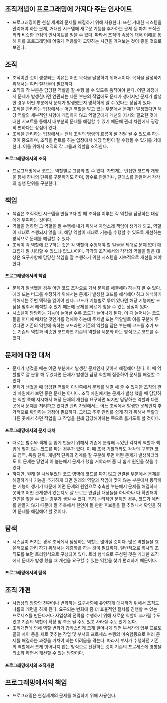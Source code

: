 ## 조직개념이 프로그래밍에 가져다 주는 인사이트
- 프로그래밍이란 현실 세계의 문제를 해결하기 위해 사용한다. 또한 거대한 시스템을 관리해야 하는 문제, 거대한 시스템에 새로운 기능을 추가하는 문제 등 마치 조직관리와 비슷한 관점의 인사이트를 얻을 수 있다. 따라서 조직의 속성에 대해 이해를 통해 이를 프로그래밍에 어떻게 적용할지 고민하는 시간을 가져보는 것이 좋을 것으로 보인다.

## 조직
- 조직이란 것이 생성되는 이유는 어떤 목적을 달성하기 위해서이다. 목적을 달성하기 위해서는 여러 절차들이 필요하다.
- 조직의 각 부분은 담당한 역할을 잘 수행 할 수 있도록 움직여야 한다. 어떤 과정에서 문제가 발생한다면 연관되는 다른 부분의 작업에도 문제가 생기지만 문제가 발생한 경우 어떤 부분에서 문제가 발생했는지 명확하게 알 수 있다는 장점이 있다.
- 조직을 관리하는 입장에서는 어떤 역할을 맡고 있는 부분에서 문제가 발생했다면 해당 역할의 세부적인 사항에 개입하지 않고 역할군에게 개선의 지시와 필요한 것에 대한 서포트를 통해서 대부분의 문제를 해결할 수 있기 때문에 관리 차원에서 굉장히 편하다는 장점이 있다.
- 조직을 관리하는 입장에서는 전체 조직의 명령의 흐름이 잘 전달 될 수 있도록 하는 것이 중요하며, 조직을 컨트롤 하는 입장에서 해당 명령이 잘 수행될 수 있기를 기대한다. 이를 위해서 조직의 각 그룹과 역할을 조직한다.

#### 프로그래밍에서의 조직
- 프로그래밍에서 코드는 역할별로 그룹화 할 수 있다. 가볍게는 인접한 코드와 개행을 통해 하나의 단위를 구분하기도 하며, 함수로 만들거나, 클래스를 만들어서 각각의 실행 단위를 구분한다.

## 책임
- 책임은 조직적인 시스템을 만들고자 할 때 조직을 이루는 각 역할을 담당하는 대상에게 부여하는 것이다.
- 역할을 정하면 그 역할을 잘 수행해 내기 위해서 자연스레 책임이 생기게 되고, 역할이 제대로 수행되지 않을 때, 해당 역할이 제대로 기능을 수행할 수 있도록 개선하는 방식으로 문제를 해결할 수 있다.
- 조직이 각 역할에 요구하는 것은 각 역할이 수행해야 할 일들을 제대로 문제 없이 매끄럽게 잘 처리할 수 있느냐 없느냐이다. 각각의 조직에서의 각각의 역할을 맡은 대상은 요구사항에 담당한 책임을 잘 수행하기 위한 시스템을 지속적으로 개선을 해야 한다.

#### 프로그래밍에서의 책임
- 문제가 발생했을 경우 어떤 코드 조각으로 가서 문제를 해결해야 하는지 알 수 있다. 에러 또는 버그를 수정하기 위해서는 문제가 발생한 코드를 해석해야 하고 해석하기 위해서는 주변 맥락을 읽어야 한다. 코드가 기능별로 묶여 있다면 해당 기능에만 초점을 맞춰서 해석할 수 있기 때문에 문제를 빠르게 찾을 수 있는 장점이 있다.
- 시스템이 담당하는 기능이 늘어날 수록 코드가 늘어나게 된다. 이 때 늘어나는 코드들을 어디에 배치할 것인가를 정해야 하는데 주제별 또는 역할별로 이를 구분해 두었다면 기존의 역할에 속하는 코드라면 기존의 역할을 담은 부분에 코드를 추가 또는 기존의 역할과 비슷한 코드라면 기존의 역할을 세분화 하는 방식으로 코드를 수 있다.

## 문제에 대한 대처
- 문제가 생겼을 때는 어떤 부분에서 발생한 문제인지 찾아서 해결해야 한다. 이 때 역할별로 잘 분류 해 두었다면 문제가 발생한 담당 역할에 집중하여 문제를 해결할 수 있다.
- 문제가 생겼을 때 담당한 역할이 아닌쪽에서 문제를 해결 해 줄 수 있지만 조직의 관리 차원에서 보면 좋은 문제는 아니다. 조직 차원에서는 문제가 발생 했을 때 담당하는 역할 쪽에 지시해서 해당 문제의 개선을 요구하면 되지만 담당하는 역할과 다른 곳에서 문제를 처리하고 있다면 관리 차원에서는 어느 조직에서 발생한 문제인지 추가적으로 확인하는 과정이 필요하다. 그리고 추후 관리를 쉽게 하기 위해서 역할과 다른 곳에서 하던 작업을 그 작업을 원래 담당해야하는 쪽으로 옮기도록 할 것이다.

#### 프로그래밍에서의 문제 대처
- 때로는 함수와 객체 등 쉽게 만들기 위해서 기존에 분류해 두었던 각자의 역할과 책임에 맞지 않는 코드를 짜는 경우가 있다. 이 때 조금 귀찮더라도 각각의 구분한 코드 영역, 묶음 단위, 개념적 단위의 경계를 잘 구분해 두면 어떤 문제가 발생하더라도 이 문제는 당연히 이 붑분에서 문제가 했을 거야라며 좀 더 쉽게 원인을 찾을 수 있다.
- 하지만, 원래 잘 나눠두었던 코드 영역에 코드를 짜지 않고 연결된 부분에서 문제를 해결하거나 기능을 추가하게 되면 원래의 역할과 책임에 맞지 않는 부분에서 동작하는 기능이 생기기 때문에 어떤 문제의 원인으로 추측한 부분에서 문제를 해결하지 못하고 어떤 관계성이 있는지도 잘 모르는 연결된 대상들을 하나하나 다 확인해야 원인을 찾을 수 있는 경우가 생길 수 있다. 특히 논리적인 문제인 경우, 코드가 에러를 만들지 않기 때문에 잘 추측해서 원인이 될 만한 후보들을 잘 추려내서 확인을 하여 문제를 해결해야 할 것이다.

## 탐색
- 시스템이 커지는 경우 조직에서 담당하는 역할도 많아질 것이다. 많은 역할들을 효율적으로 관리 하기 위해서는 계층화를 하는 것이 필요하다. 일반적으로 회사의 조직도를 보면 트리형식으로 구성되어 있다. 트리 형식으로 구성된 것은 거대한 조직에서 문제가 발생 했을 때 개선을 요구할 수 있는 역할을 찾기 편리하기 때문이다.

#### 프로그래밍에서의 탐색

## 조직 개편
- 사업상의 방향의 전환이나 변화하는 요구사항에 유연하게 대처하기 위해서 조직도 나름의 개편을 하게 된다. 요구되는 변화에 좀 더 효율적인 절차를 진행할 수 있는 프로세스를 만든다거나 사업상의 전략을 수행하기 위해 새로운 역할이 추가될 수도 있고 기존의 역할이 확장 및 축소 될 수도 있고 사라질 수도 있게 된다. 
- 조직개편에 의해 역할 변화가 갑작스럽게 크게 일어나게 되면 부서간의 업무 프로토콜의 차이 등을 새로 맞추는 작업 및 부서의 프로세스 수행의 미숙함등으로 여러 문제를 해결하는 과정을 거쳐야 하는 어려움을 겪는다. 따라서 부서가 수행하던 기존의 역할에서 크게 벗어나지 않는 방식으로 전환하는 것이 기존의 프로세스에 영향을 최소화 하면서 개선할 수 있는 방향이다.

#### 프로그래밍에서의 조직개편

## 프로그래밍에서의 책임
- 프로그래밍은 현실세계의 문제를 해결하기 위해 사용한다.
